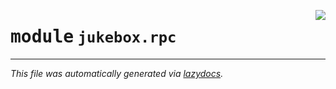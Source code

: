 <!-- markdownlint-disable -->

<a href="https://github.com/MiczFlor/RPi-Jukebox-RFID/tree/future3/develop/src/jukebox/jukebox/rpc/__init__.py"><img align="right" style="float:right;" src="https://img.shields.io/badge/-source-cccccc?style=flat-square"></a>

# <kbd>module</kbd> `jukebox.rpc`








---

_This file was automatically generated via [lazydocs](https://github.com/ml-tooling/lazydocs)._
